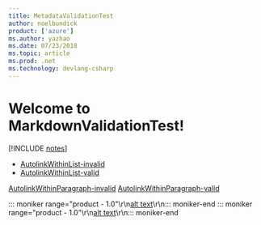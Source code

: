 ```yaml
---
title: MetadataValidationTest
author: noelbundick
product: ['azure']
ms.author: yazhao
ms.date: 07/23/2018
ms.topic: article
ms.prod: .net
ms.technology: devlang-csharp
---
```

# Welcome to MarkdownValidationTest!

[!INCLUDE [notes](./Exclude/content-validation-2.md)]

- [AutolinkWithinList-invalid](http://docs.microsoft.com/en-us)
- [AutolinkWithinList-valid](http://docs.microsoft.com/nolocale)

[AutolinkWithinParagraph-invalid](http://docs.microsoft.com/en-us)
[AutolinkWithinParagraph-valid](http://docs.microsoft.com/nolocale)

::: moniker range=\"product - 1.0\"\r\n[alt text](http://docs.microsoft.com/nolocale)\r\n::: moniker-end
::: moniker range=\"product - 1.0\"\r\n[alt text](http://docs.microsoft.com/en-US)\r\n::: moniker-end

